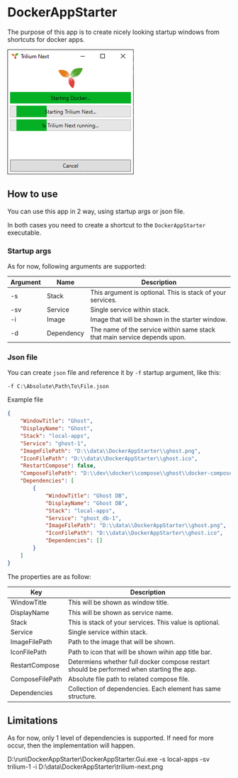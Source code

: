 ﻿# DockerAppStarter

The purpose of this app is to create nicely looking startup windows from shortcuts for docker apps.

![starting](Assets/Images/starting.png)

## How to use

You can use this app in 2 way, using startup args or json file.

In both cases you need to create a shortcut to the `DockerAppStarter` executable.

### Startup args

As for now, following arguments are supported:

| Argument | Name | Description |
| -------- | ---- | ----------- |
| -s | Stack | This argument is optional. This is stack of your services. |
| -sv | Service | Single service within stack. |
| -i | Image | Image that will be shown in the starter window. |
| -d | Dependency | The name of the service within same stack that main service depends upon. |

### Json file

You can create `json` file and reference it by `-f` startup argument, like this:

```
-f C:\Absolute\Path\To\File.json
```

Example file

```json
{
	"WindowTitle": "Ghost",
	"DisplayName": "Ghost",
	"Stack": "local-apps",
	"Service": "ghost-1",
	"ImageFilePath": "D:\\data\\DockerAppStarter\\ghost.png",
	"IconFilePath": "D:\\data\\DockerAppStarter\\ghost.ico",
	"RestartCompose": false,
	"ComposeFilePath": "D:\\dev\\docker\\compose\\ghost\\docker-compose.yml",
	"Dependencies": [
		{
			"WindowTitle": "Ghost DB",
			"DisplayName": "Ghost DB",
			"Stack": "local-apps",
			"Service": "ghost_db-1",
			"ImageFilePath": "D:\\data\\DockerAppStarter\\ghost.png",
			"IconFilePath": "D:\\data\\DockerAppStarter\\ghost.ico",
			"Dependencies": []
		}
	]
}
```

The properties are as follow:

| Key | Description |
| ---- | ----------- |
| WindowTitle | This will be shown as window title. |
| DisplayName | This will be shown as service name. |
| Stack | This is stack of your services. This value is optional. |
| Service | Single service within stack. |
| ImageFilePath | Path to the image that will be shown. |
| IconFilePath | Path to icon that will be shown wihin app title bar. |
| RestartCompose | Determiens whether full docker compose restart should be performed when starting the app. |
| ComposeFilePath | Absolute file path to related compose file. |
| Dependencies | Collection of dependencies. Each element has same structure. |

## Limitations

As for now, only 1 level of dependencies is supported. If need for more occur, then the implementation will happen.

D:\run\DockerAppStarter\DockerAppStarter.Gui.exe -s local-apps -sv trilium-1 -i D:\data\DockerAppStarter\trilium-next.png
